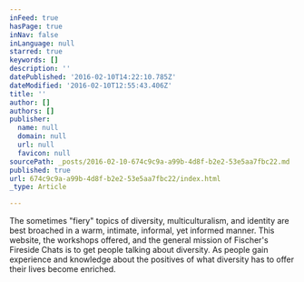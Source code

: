 ```yaml
---
inFeed: true
hasPage: true
inNav: false
inLanguage: null
starred: true
keywords: []
description: ''
datePublished: '2016-02-10T14:22:10.785Z'
dateModified: '2016-02-10T12:55:43.406Z'
title: ''
author: []
authors: []
publisher:
  name: null
  domain: null
  url: null
  favicon: null
sourcePath: _posts/2016-02-10-674c9c9a-a99b-4d8f-b2e2-53e5aa7fbc22.md
published: true
url: 674c9c9a-a99b-4d8f-b2e2-53e5aa7fbc22/index.html
_type: Article

---
```

The sometimes "fiery" topics of diversity, multiculturalism, and identity are best broached in a warm, intimate, informal, yet informed manner. This website, the workshops offered, and the general mission of Fischer's Fireside Chats is to get people talking about diversity. As people gain experience and knowledge about the positives of what diversity has to offer their lives become enriched.